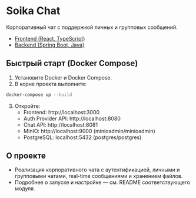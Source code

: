 # Soika Chat

Корпоративный чат с поддержкой личных и групповых сообщений.

- [Frontend (React, TypeScript)](./frontend/README.md)
- [Backend (Spring Boot, Java)](./backend/README.md)

## Быстрый старт (Docker Compose)

1. Установите Docker и Docker Compose.
2. В корне проекта выполните:

```bash
docker-compose up --build
```

3. Откройте:
   - Frontend: http://localhost:3000
   - Auth Provider API: http://localhost:8080
   - Chat API: http://localhost:8081
   - MinIO: http://localhost:9000 (minioadmin/minioadmin)
   - PostgreSQL: localhost:5432 (postgres/postgres)

## О проекте

- Реализация корпоративного чата с аутентификацией, личными и групповыми чатами, real-time сообщениями и хранением файлов.
- Подробнее о запуске и настройке — см. README соответствующего модуля. 
